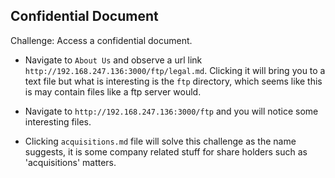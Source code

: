 ## Confidential Document
Challenge: Access a confidential document.

* Navigate to `About Us` and observe a url link `http://192.168.247.136:3000/ftp/legal.md`. Clicking it will bring you to a text file but what is interesting is the `ftp` directory, which seems like this is may contain files like a ftp server would.

* Navigate to `http://192.168.247.136:3000/ftp` and you will notice some interesting files.

* Clicking `acquisitions.md` file will solve this challenge as the name suggests, it is some company related stuff for share holders such as 'acquisitions' matters.


